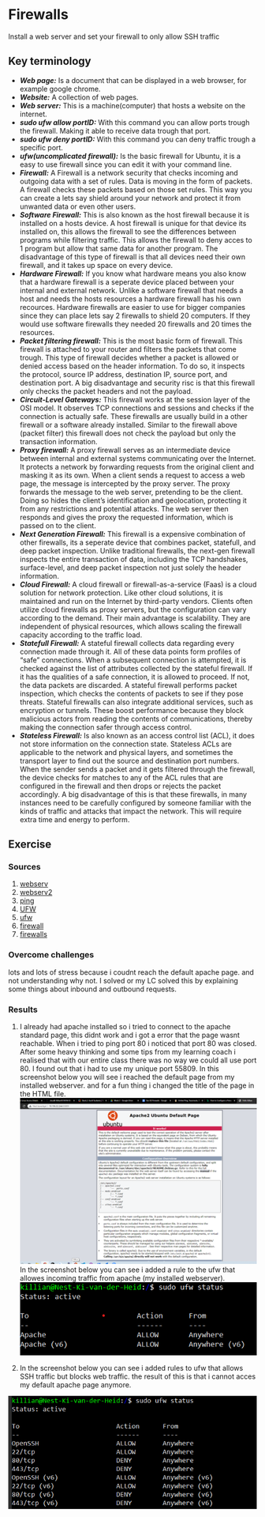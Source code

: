 # Firewalls
Install a web server and set your firewall to only allow SSH traffic

## Key terminology
- ***Web page:*** Is a document that can be displayed in a web browser, for example google chrome.
- ***Website:*** A collection of web pages.
- ***Web server:*** This is a machine(computer) that hosts a website on the internet.
- ***sudo ufw allow portID:*** With this command you can allow ports trough the firewall. Making it able to receive data trough that port.
- ***sudo ufw deny portID:*** With this command you can deny traffic trough a specific port.
- ***ufw(uncomplicated firewall):*** Is the basic firewall for Ubuntu, it is a easy to use firewall since you can edit it with your command line.
- ***Firewall:*** A Firewall is a network security that checks incoming and outgoing data with a set of rules. Data is moving in the form of packets. A firewall checks these packets based on those set rules. This way you can create a lets say shield around your network and protect it from unwanted data or even other users.
- ***Software Firewall:*** This is also known as the host firewall because it is installed on a hosts device. A host firewall is unique for that device its installed on, this allows the firewall to see the differences between programs while filtering traffic. This allows the firewall to deny acces to 1 program but allow that same data for another program. The disadvantage of this type of firewall is that all devices need their own firewall, and it takes up space on every device. 
- ***Hardware Firewall:*** If you know what hardware means you also know that a hardware firewall is a seperate device placed between your internal and external network. Unlike a software firewall that needs a host and needs the hosts resources a hardware firewall has his own recources. Hardware firewalls are easier to use for bigger companies since they can place lets say 2 firewalls to shield 20 computers. If they would use software firewalls they needed 20 firewalls and 20 times the resources.
- ***Packet filtering firewall:*** This is the most basic form of firewall. This firewall is attached to your router and filters the packets that come trough. This type of firewall decides whether a packet is allowed or denied access based on the header information. To do so, it inspects the protocol, source IP address, destination IP, source port, and destination port. A big disadvantage and security risc is that this firewall only checks the packet headers and not the payload.
- ***Circuit-Level Gateways:*** This firewall works at the session layer of the OSI model. It observes TCP connections and sessions and checks if the connection is actually safe. These firewalls are usually build in a other firewall or a software already installed. Similar to the firewall above (packet filter) this firewall does not check the payload but only the transaction information.
- ***Proxy firewall:*** A proxy firewall serves as an intermediate device between internal and external systems communicating over the Internet. It protects a network by forwarding requests from the original client and masking it as its own. When a client sends a request to access a web page, the message is intercepted by the proxy server. The proxy forwards the message to the web server, pretending to be the client. Doing so hides the client’s identification and geolocation, protecting it from any restrictions and potential attacks. The web server then responds and gives the proxy the requested information, which is passed on to the client.
- ***Next Generation Firewall:*** This firewall is a expensive combination of other firewalls, its a seperate device that combines packet, statefull, and deep packet inspection. Unlike traditional firewalls, the next-gen firewall inspects the entire transaction of data, including the TCP handshakes, surface-level, and deep packet inspection not just solely the header information.
- ***Cloud Firewall:*** A cloud firewall or firewall-as-a-service (Faas) is a cloud solution for network protection. Like other cloud solutions, it is maintained and run on the Internet by third-party vendors. Clients often utilize cloud firewalls as proxy servers, but the configuration can vary according to the demand. Their main advantage is scalability. They are independent of physical resources, which allows scaling the firewall capacity according to the traffic load.
- ***Statefull Firewall:*** A stateful firewall collects data regarding every connection made through it. All of these data points form profiles of “safe” connections. When a subsequent connection is attempted, it is checked against the list of attributes collected by the stateful firewall. If it has the qualities of a safe connection, it is allowed to proceed. If not, the data packets are discarded. A stateful firewall performs packet inspection, which checks the contents of packets to see if they pose threats.
Stateful firewalls can also integrate additional services, such as encryption or tunnels. These boost performance because they block malicious actors from reading the contents of communications, thereby making the connection safer through access control.
- ***Stateless Firewall:*** Is also known as an access control list (ACL), it does not store information on the connection state. Stateless ACLs are applicable to the network and physical layers, and sometimes the transport layer to find out the source and destination port numbers. When the sender sends a packet and it gets filtered through the firewall, the device checks for matches to any of the ACL rules that are configured in the firewall and then drops or rejects the packet accordingly. A big disadvantage of this is that these firewalls, in many instances need to be carefully configured by someone familiar with the kinds of traffic and attacks that impact the network. This will require extra time and energy to perform.




## Exercise
### Sources
1. [webserv](https://developer.mozilla.org/en-US/docs/Learn/Common_questions/Pages_sites_servers_and_search_engines)
2. [webserv2](https://developer.mozilla.org/en-US/docs/Learn/Common_questions/What_is_a_web_server)
3. [ping](https://docs.microsoft.com/en-us/answers/questions/628271/problem-accessing-ports-443-and-80-on-a-ubuntu-vm.html)
4. [UFW](https://www.linode.com/docs/guides/configure-firewall-with-ufw/
)
5. [ufw](https://www.digitalocean.com/community/tutorials/ufw-essentials-common-firewall-rules-and-commands)
6. [firewall](https://www.forcepoint.com/cyber-edu/firewall)
7. [firewalls](https://phoenixnap.com/blog/types-of-firewalls)

### Overcome challenges
lots and lots of stress because i coudnt reach the default apache page. and not understanding why not. I solved or my LC solved this by explaining some things about inbound and outbound requests.

### Results
1. I already had apache installed so i tried to connect to the apache standard page, this didnt work and i got a error that the page wasnt reachable. When i tried to ping port 80 i noticed that port 80 was closed. After some heavy thinking and some tips from my learning coach i realised that with our entire class there was no way we could all use port 80. I found out that i had to use my unique port 55809. 
In this screenshot below you will see i reached the default page from my installed webserver. and for a fun thing i changed the title of the page in the HTML file.
![apachedef](../../00_includes/SEC-02/apdefpage.png)
In the screenshot below you can see i added a rule to the ufw that allowes incoming traffic from apache (my installed webserver).
![ufwap](../../00_includes/SEC-02/ufwap.png)

2. In the screenshot below you can see i added rules to ufw that allows SSH traffic but blocks web traffic. the result of this is that i cannot acces my default apache page anymore.

![httpblock](../../00_includes/SEC-02/httpblock.png)




